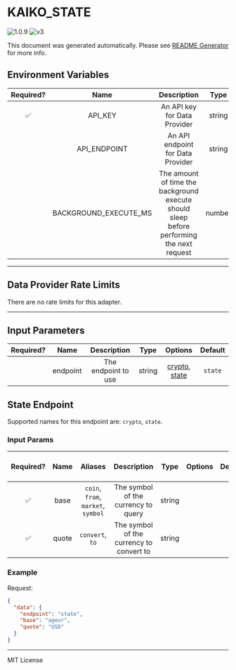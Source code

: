 # KAIKO_STATE

![1.0.9](https://img.shields.io/github/package-json/v/smartcontractkit/external-adapters-js?filename=packages/sources/kaiko-state/package.json) ![v3](https://img.shields.io/badge/framework%20version-v3-blueviolet)

This document was generated automatically. Please see [README Generator](../../scripts#readme-generator) for more info.

## Environment Variables

| Required? |         Name          |                                        Description                                        |  Type  | Options |             Default             |
| :-------: | :-------------------: | :---------------------------------------------------------------------------------------: | :----: | :-----: | :-----------------------------: |
|    ✅     |        API_KEY        |                               An API key for Data Provider                                | string |         |                                 |
|           |     API_ENDPOINT      |                             An API endpoint for Data Provider                             | string |         | `gateway-v0-grpc.kaiko.ovh:443` |
|           | BACKGROUND_EXECUTE_MS | The amount of time the background execute should sleep before performing the next request | number |         |             `10000`             |

---

## Data Provider Rate Limits

There are no rate limits for this adapter.

---

## Input Parameters

| Required? |   Name   |     Description     |  Type  |                       Options                       | Default |
| :-------: | :------: | :-----------------: | :----: | :-------------------------------------------------: | :-----: |
|           | endpoint | The endpoint to use | string | [crypto](#state-endpoint), [state](#state-endpoint) | `state` |

## State Endpoint

Supported names for this endpoint are: `crypto`, `state`.

### Input Params

| Required? | Name  |              Aliases               |               Description                |  Type  | Options | Default | Depends On | Not Valid With |
| :-------: | :---: | :--------------------------------: | :--------------------------------------: | :----: | :-----: | :-----: | :--------: | :------------: |
|    ✅     | base  | `coin`, `from`, `market`, `symbol` |   The symbol of the currency to query    | string |         |         |            |                |
|    ✅     | quote |          `convert`, `to`           | The symbol of the currency to convert to | string |         |         |            |                |

### Example

Request:

```json
{
  "data": {
    "endpoint": "state",
    "base": "ageur",
    "quote": "USD"
  }
}
```

---

MIT License
